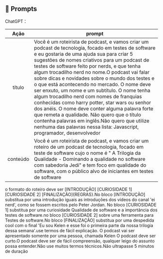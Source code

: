 ## 🧠 Prompts


ChatGPT：

|   Ação   | prompt                                                                                                                                                                                                                                                                         |
| :------: | ------------------------------------------------------------------------------------------------------------------------------------------------------------------------------------------------------------------------------------------------------------------------------ |
|  título  | Você é um roteirista de podcast, e vamos criar um podcast de tecnologia, focado em testes de software e eu gostaria de uma ajuda sua para criar 5 sugestões de nomes criativos para um podcast de testes de software feito por nerds, e que tenha algum trocadilho nerd no nome.O podcast vai falar sobre dicas e novidades sobre o mundo dos testes e o que está acontecendo no mercado. O nome deve ser enxuto, um nome e um subtítulo. O nome tenha algum trocadilho nerd com nomes de franquias conhecidas como harry potter, star wars ou senhor dos anéis. O nome deve conter alguma palavra forte que remeta a qualidade. Não quero que o título contenha palavras em inglês.Não quero que utilize nenhuma das palavras nessa lista: Javascript, programador, desenvolvedor                                                   
| conteúdo | Você é um roteirista de podcast, e vamos criar um roteiro de um podcast de tecnologia, focado em teste de software cujo o nome é " A Trilogia da Qualidade - Dominando a qualidade no software com sabedoria Jedi" e tem foco em qualidade do software, com o público alvo de iniciantes em testes de software
o formato do roteiro deve ser [INTRODUÇÃO] [CURIOSIDADE 1] [CURIOSIDADE 2] [FINALIZAÇÃO]{REGRAS}.No bloco [INTRODUÇÃO] substitua por uma introdução iguais as introduções dos vídeos do canal 'ei nerd', como se fossem escritos pelo Peter Jordan. No bloco [CURIOSIDADE 1] substitua por uma curiosidade Qualidade de software e a importância dos testes de software.no bloco [CURIOSIDADE 2] sobre uma ferramenta para Testes de software.No bloco [FINALIZAÇÃO] substitua por uma despedida cool com o final 'Eu sou Kelen e esse foi o primeira parte da nossa trilogia dessa semana'.use termos de fácil explicação. O podcast vai ser apresentado somente por uma pessoa, chamada Kelen
O podcast deve ser curto.O podcast deve ser de fácil compreensão, qualquer leigo do assunto possa entender.Não use muitos termos técnicos.Não ultrapasse 5 minutos de duração


